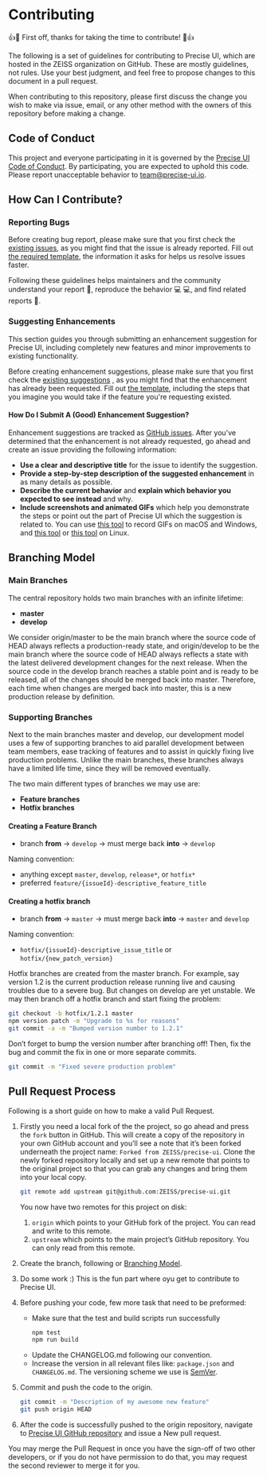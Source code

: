 # Contributing

:+1::tada: First off, thanks for taking the time to contribute! :tada::+1:

The following is a set of guidelines for contributing to Precise UI, which are hosted in the
ZEISS organization on GitHub. These are mostly guidelines, not rules.
Use your best judgment, and feel free to propose changes to this document in a pull request.

When contributing to this repository, please first discuss the change you wish to make via issue,
email, or any other method with the owners of this repository before making a change.

## Code of Conduct

This project and everyone participating in it is governed by the
[Precise UI Code of Conduct](../CODE_OF_CONDUCT.md). By participating, you are expected to uphold
this code. Please report unacceptable behavior to [team@precise-ui.io](mailto:team@precise-ui.io).

## How Can I Contribute?

### Reporting Bugs

Before creating bug report, please make sure that you first check the
[existing issues](https://github.com/ZEISS/precise-ui/issues?q=is%3Aopen+is%3Aissue+label%3Abug),
as you might find that the issue is already reported. Fill out
[the required template](https://github.com/ZEISS/precise-ui/issues/new?template=bugs.md), the
information it asks for helps us resolve issues faster.

Following these guidelines helps maintainers and the community understand your report :pencil:,
reproduce the behavior :computer: :computer:, and find related reports :mag_right:.

### Suggesting Enhancements

This section guides you through submitting an enhancement suggestion for Precise UI, including
completely new features and minor improvements to existing functionality.

Before creating enhancement suggestions, please make sure that you first check the
[existing suggestions](https://github.com/ZEISS/precise-ui/issues?q=is%3Aopen+is%3Aissue+label%3Aenhancement)
, as you might find that the enhancement has already been requested. Fill out
[the template](https://github.com/ZEISS/precise-ui/issues/new?template=features.md),
including the steps that you imagine you would take if the feature you're requesting existed.

#### How Do I Submit A (Good) Enhancement Suggestion?

Enhancement suggestions are tracked as [GitHub issues](https://guides.github.com/features/issues/).
After you've determined that the enhancement is not already requested, go ahead and create an issue
providing the following information:

- **Use a clear and descriptive title** for the issue to identify the suggestion.
- **Provide a step-by-step description of the suggested enhancement** in as many details as possible.
- **Describe the current behavior** and **explain which behavior you expected to see instead** and why.
- **Include screenshots and animated GIFs** which help you demonstrate the steps or point out the
  part of Precise UI which the suggestion is related to. You can use
  [this tool](https://www.cockos.com/licecap/) to record GIFs on macOS and Windows, and
  [this tool](https://github.com/colinkeenan/silentcast) or
  [this tool](https://github.com/GNOME/byzanz) on Linux.

## Branching Model

### Main Branches

The central repository holds two main branches with an infinite lifetime:

- **master**
- **develop**

We consider origin/master to be the main branch where the source code of HEAD always reflects a
production-ready state, and origin/develop to be the main branch where the source code of HEAD
always reflects a state with the latest delivered development changes for the next release.
When the source code in the develop branch reaches a stable point and is ready to be released, all
of the changes should be merged back into master. Therefore, each time when changes are merged back
into master, this is a new production release by definition.

### Supporting Branches

Next to the main branches master and develop, our development model uses a few of supporting
branches to aid parallel development between team members, ease tracking of features and to assist
in quickly fixing live production problems. Unlike the main branches, these branches always have a
limited life time, since they will be removed eventually.

The two main different types of branches we may use are:

- **Feature branches**
- **Hotfix branches**

#### Creating a Feature Branch

- branch **from** -> `develop` -> must merge back **into** -> `develop`

Naming convention:

- anything except `master`, `develop`, `release*`, or `hotfix*`
- preferred `feature/{issueId}-descriptive_feature_title`

#### Creating a hotfix branch

- branch **from** -> `master` -> must merge back **into** -> `master` and `develop`

Naming convention:

- `hotfix/{issueId}-descriptive_issue_title` or `hotfix/{new_patch_version}`

Hotfix branches are created from the master branch. For example, say version 1.2 is the current
production release running live and causing troubles due to a severe bug. But changes on develop
are yet unstable. We may then branch off a hotfix branch and start fixing the problem:

```sh
git checkout -b hotfix/1.2.1 master
npm version patch -m "Upgrade to %s for reasons"
git commit -a -m "Bumped version number to 1.2.1"
```

Don’t forget to bump the version number after branching off!
Then, fix the bug and commit the fix in one or more separate commits.

```sh
git commit -m "Fixed severe production problem"
```

## Pull Request Process

Following is a short guide on how to make a valid Pull Request.

1. Firstly you need a local fork of the the project, so go ahead and press the `fork` button in
   GitHub. This will create a copy of the repository in your own GitHub account and you’ll see a
   note that it’s been forked underneath the project name: `Forked from ZEISS/precise-ui`.
   Clone the newly forked repository locally and set up a new remote that points to the original
   project so that you can grab any changes and bring them into your local copy.

   ```sh
   git remote add upstream git@github.com:ZEISS/precise-ui.git
   ```

   You now have two remotes for this project on disk:

   1. `origin` which points to your GitHub fork of the project.
      You can read and write to this remote.
   2. `upstream` which points to the main project’s GitHub repository.
      You can only read from this remote.

2. Create the branch, following or [Branching Model](#branching-model).

3. Do some work :) This is the fun part where oyu get to contribute to Precise UI.

4. Before pushing your code, few more task that need to be preformed:

   - Make sure that the test and build scripts run successfully
     ```sh
     npm test
     npm run build
     ```
   - Update the CHANGELOG.md following our convention.
   - Increase the version in all relevant files like: `package.json` and `CHANGELOG.md`. The
     versioning scheme we use is [SemVer](http://semver.org/).

5. Commit and push the code to the origin.

   ```sh
   git commit -m "Description of my awesome new feature"
   git push origin HEAD
   ```

6. After the code is successfully pushed to the origin repository, navigate to
   [Precise UI GitHub repository](https://github.com/ZEISS/precise-ui/pulls) and issue a New pull
   request.

You may merge the Pull Request in once you have the sign-off of two other developers, or if you
do not have permission to do that, you may request the second reviewer to merge it for you.
